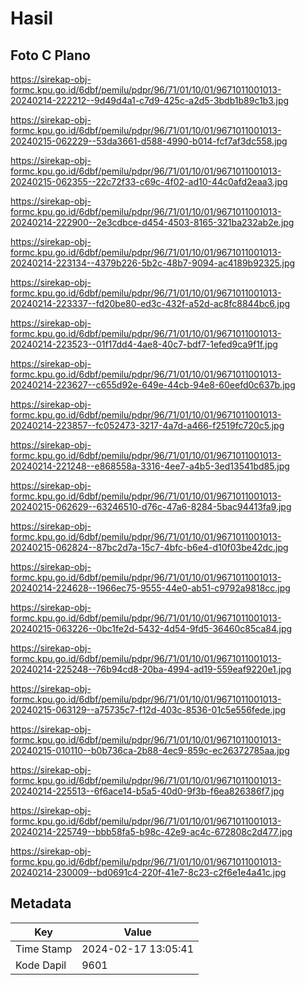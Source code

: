 # Hasil

## Foto C Plano

https://sirekap-obj-formc.kpu.go.id/6dbf/pemilu/pdpr/96/71/01/10/01/9671011001013-20240214-222212--9d49d4a1-c7d9-425c-a2d5-3bdb1b89c1b3.jpg

https://sirekap-obj-formc.kpu.go.id/6dbf/pemilu/pdpr/96/71/01/10/01/9671011001013-20240215-062229--53da3661-d588-4990-b014-fcf7af3dc558.jpg

https://sirekap-obj-formc.kpu.go.id/6dbf/pemilu/pdpr/96/71/01/10/01/9671011001013-20240215-062355--22c72f33-c69c-4f02-ad10-44c0afd2eaa3.jpg

https://sirekap-obj-formc.kpu.go.id/6dbf/pemilu/pdpr/96/71/01/10/01/9671011001013-20240214-222900--2e3cdbce-d454-4503-8165-321ba232ab2e.jpg

https://sirekap-obj-formc.kpu.go.id/6dbf/pemilu/pdpr/96/71/01/10/01/9671011001013-20240214-223134--4379b226-5b2c-48b7-9094-ac4189b92325.jpg

https://sirekap-obj-formc.kpu.go.id/6dbf/pemilu/pdpr/96/71/01/10/01/9671011001013-20240214-223337--fd20be80-ed3c-432f-a52d-ac8fc8844bc6.jpg

https://sirekap-obj-formc.kpu.go.id/6dbf/pemilu/pdpr/96/71/01/10/01/9671011001013-20240214-223523--01f17dd4-4ae8-40c7-bdf7-1efed9ca9f1f.jpg

https://sirekap-obj-formc.kpu.go.id/6dbf/pemilu/pdpr/96/71/01/10/01/9671011001013-20240214-223627--c655d92e-649e-44cb-94e8-60eefd0c637b.jpg

https://sirekap-obj-formc.kpu.go.id/6dbf/pemilu/pdpr/96/71/01/10/01/9671011001013-20240214-223857--fc052473-3217-4a7d-a466-f2519fc720c5.jpg

https://sirekap-obj-formc.kpu.go.id/6dbf/pemilu/pdpr/96/71/01/10/01/9671011001013-20240214-221248--e868558a-3316-4ee7-a4b5-3ed13541bd85.jpg

https://sirekap-obj-formc.kpu.go.id/6dbf/pemilu/pdpr/96/71/01/10/01/9671011001013-20240215-062629--63246510-d76c-47a6-8284-5bac94413fa9.jpg

https://sirekap-obj-formc.kpu.go.id/6dbf/pemilu/pdpr/96/71/01/10/01/9671011001013-20240215-062824--87bc2d7a-15c7-4bfc-b6e4-d10f03be42dc.jpg

https://sirekap-obj-formc.kpu.go.id/6dbf/pemilu/pdpr/96/71/01/10/01/9671011001013-20240214-224628--1966ec75-9555-44e0-ab51-c9792a9818cc.jpg

https://sirekap-obj-formc.kpu.go.id/6dbf/pemilu/pdpr/96/71/01/10/01/9671011001013-20240215-063226--0bc1fe2d-5432-4d54-9fd5-36460c85ca84.jpg

https://sirekap-obj-formc.kpu.go.id/6dbf/pemilu/pdpr/96/71/01/10/01/9671011001013-20240214-225248--76b94cd8-20ba-4994-ad19-559eaf9220e1.jpg

https://sirekap-obj-formc.kpu.go.id/6dbf/pemilu/pdpr/96/71/01/10/01/9671011001013-20240215-063129--a75735c7-f12d-403c-8536-01c5e556fede.jpg

https://sirekap-obj-formc.kpu.go.id/6dbf/pemilu/pdpr/96/71/01/10/01/9671011001013-20240215-010110--b0b736ca-2b88-4ec9-859c-ec26372785aa.jpg

https://sirekap-obj-formc.kpu.go.id/6dbf/pemilu/pdpr/96/71/01/10/01/9671011001013-20240214-225513--6f6ace14-b5a5-40d0-9f3b-f6ea826386f7.jpg

https://sirekap-obj-formc.kpu.go.id/6dbf/pemilu/pdpr/96/71/01/10/01/9671011001013-20240214-225749--bbb58fa5-b98c-42e9-ac4c-672808c2d477.jpg

https://sirekap-obj-formc.kpu.go.id/6dbf/pemilu/pdpr/96/71/01/10/01/9671011001013-20240214-230009--bd0691c4-220f-41e7-8c23-c2f6e1e4a41c.jpg


## Metadata

| Key        | Value               |
| ---------- | ------------------- |
| Time Stamp | 2024-02-17 13:05:41 |
| Kode Dapil | 9601                |



